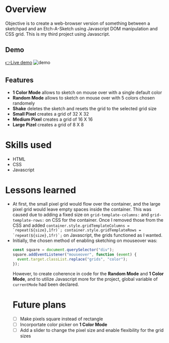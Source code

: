 # Overview
Objective is to create a web-browser version of something between a sketchpad and an Etch-A-Sketch using Javascript DOM manipulation and CSS grid. This is my third project using Javascript.

## Demo

[👉Live demo](https://bravoosonja.github.io/etchasketch)
![demo](etchasketchdemo.gif)

## Features
* **1 Color Mode** allows to sketch on mouse over with a single default color
* **Random Mode** allows to sketch on mouse over with 5 colors chosen randomely
* **Shake** deletes the sketch and resets the grid to the selected grid size
* **Small Pixel** creates a grid of 32 X 32
* **Medium Pixel** creates a grid of 16 X 16
* **Large Pizel** creates a grid of 8 X 8

# Skills used
- HTML
- CSS
- Javascript
# Lessons learned
- At first, the small pixel grid would flow over the container, and the large pixel grid would leave empty spaces inside the container. This was caused due to adding a fixed size on ```grid-template-columns:``` and ```grid-template-rows:``` on CSS for the container. Once I removed those from the CSS and added ```container.style.gridTemplateColumns = `repeat(${size},1fr)`; container.style.gridTemplateRows = `repeat(${size},1fr)`;``` on Javascript, the grids functioned as I wanted.
- Initially, the chosen method of enabling sketching on mouseover was:
  ```javascript 
  const square = document.querySelector("div");
  square.addEventListener("mouseover", function (event) {
    event.target.classList.replace("grids", "color");
  });
  ```
  However, to create coherence in code for the **Random Mode** and **1 Color Mode**, and to utilize Javascript more for the project, global variable of ```currentMode```   had been declared. 
  # Future plans
  - [ ] Make pixels square instead of rectangle
  - [ ] Incorportate color picker on **1 Color Mode**
  - [ ] Add a slider to change the pixel size and enable flexibility for the grid sizes
